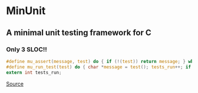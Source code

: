 # MinUnit
## A minimal unit testing framework for C

### Only 3 SLOC!!

```c
#define mu_assert(message, test) do { if (!(test)) return message; } while (0)
#define mu_run_test(test) do { char *message = test(); tests_run++; if (message) return message; } while (0)
extern int tests_run;
```

[Source](https://jera.com/techinfo/jtns/jtn002)
